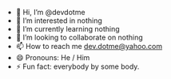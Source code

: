 - 👋 Hi, I’m @devdotme
- 👀 I’m interested in nothing
- 🌱 I’m currently learning nothing
- 💞️ I’m looking to collaborate on nothing
- 📫 How to reach me dev.dotme@yahoo.com
- 😄 Pronouns: He / Him
- ⚡ Fun fact: everybody by some body.

<!---
devdotme/devdotme is a ✨ special ✨ repository because its `README.md` (this file) appears on your GitHub profile.
You can click the Preview link to take a look at your changes.
--->
